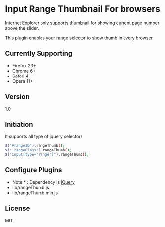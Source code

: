 Input Range Thumbnail For browsers
==================================

Internet Explorer only supports thumbnail for showing current page number above the slider.

This plugin enables your range selector to show thumb in every browser

Currently Supporting
--------------------
  - Firefox 23+
  - Chrome 6+
  - Safari 4+
  - Opera 11+

Version
----
1.0


Initiation
----------
It supports all type of jquery selectors

```sh
$("#rangeID").rangeThumb();
$(".rangeClass").rangeThumb();
$("input[type='range']").rangeThumb();
```

Configure Plugins
-----------------

 - Note * : Dependency is [jQuery]
 - lib/rangeThumb.js 
 - lib/rangeThumb.min.js


License
----
MIT


[jQuery]:http://ajax.googleapis.com/ajax/libs/jquery/1.11.1/jquery.min.js
